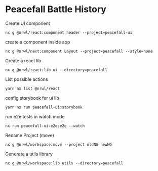 # Peacefall Battle History


Create UI component
```
nx g @nrwl/react:component header --project=peacefall-ui
```

create a component inside app
```
nx g @nrwl/next:component Layout --project=peacefall --style=none
```

Create a react lib
```
nx g @nrwl/react:lib ui --directory=peacefall
```

List possible actions
```
yarn nx list @nrwl/react
```

config storybook for ui lib
```
yarn nx run peacefall-ui:storybook
```

run e2e tests in watch mode
```
nx run peacefall-ui-e2e:e2e --watch
```

Rename Project  (move)
```
nx g @nrwl/workspace:move --project oldNG newNG
```

Generate a utils library
```
nx g @nrwl/workspace:lib utils --directory=peacefall
```
